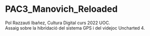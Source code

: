 # PAC3_Manovich_Reloaded
Pol Razzauti Ibañez, Cultura Digital curs 2022 UOC.  
Assaig sobre la hibridació del sistema GPS i del videjoc Uncharted 4.  
